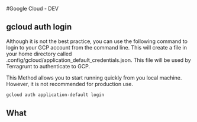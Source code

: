 #Google Cloud - DEV

## gcloud auth login

Although it is not the best practice, you can use the following command to login to your GCP account from the command line. This will create a file in your home directory called .config/gcloud/application_default_credentials.json. This file will be used by Terragrunt to authenticate to GCP.

This Method allows you to start running quickly from you local machine. However, it is not recommended for production use.

```bash
gcloud auth application-default login
```

## What
